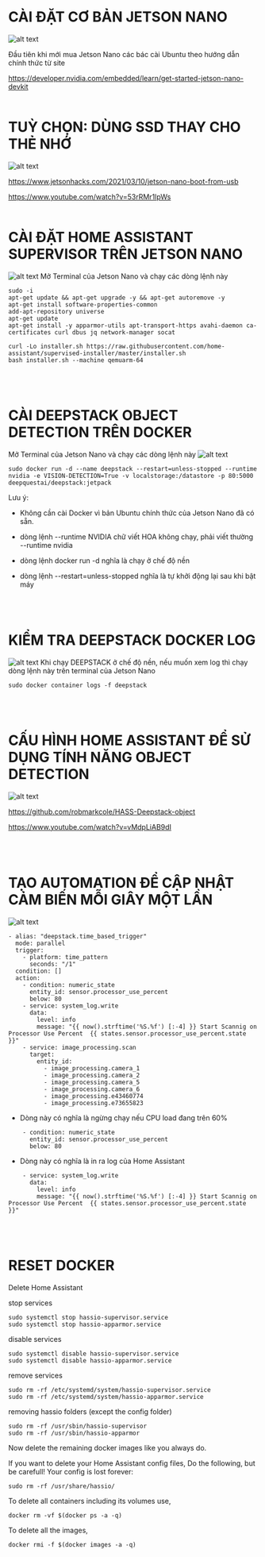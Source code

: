 # CÀI ĐẶT CƠ BẢN JETSON NANO
![alt text](https://developer.nvidia.com/sites/default/files/akamai/embedded/images/jetsonNano/gettingStarted/jetson-nano-dev-kit-top-r6-HR-B01.png)

Đầu tiên khi mới mua Jetson Nano các bác cài Ubuntu theo hướng dẫn chính thức từ site 

https://developer.nvidia.com/embedded/learn/get-started-jetson-nano-devkit
<br>
<br>

# TUỲ CHỌN: DÙNG SSD THAY CHO THẺ NHỚ
![alt text](https://img.youtube.com/vi/53rRMr1IpWs/0.jpg)

https://www.jetsonhacks.com/2021/03/10/jetson-nano-boot-from-usb

https://www.youtube.com/watch?v=53rRMr1IpWs
<br>
<br>

# CÀI ĐẶT HOME ASSISTANT SUPERVISOR TRÊN JETSON NANO
![alt text](https://i.ytimg.com/vi/8sHXKs_zvo0/maxresdefault.jpg)
Mở Terminal của Jetson Nano và chạy các dòng lệnh này
```
sudo -i
apt-get update && apt-get upgrade -y && apt-get autoremove -y
apt-get install software-properties-common
add-apt-repository universe
apt-get update
apt-get install -y apparmor-utils apt-transport-https avahi-daemon ca-certificates curl dbus jq network-manager socat

curl -Lo installer.sh https://raw.githubusercontent.com/home-assistant/supervised-installer/master/installer.sh
bash installer.sh --machine qemuarm-64
```
<br>
<br>

# CÀI DEEPSTACK OBJECT DETECTION TRÊN DOCKER

Mở Terminal của Jetson Nano và chạy các dòng lệnh này
![alt text](https://i.ytimg.com/vi/8sHXKs_zvo0/maxresdefault.jpg)
```
sudo docker run -d --name deepstack --restart=unless-stopped --runtime nvidia -e VISION-DETECTION=True -v localstorage:/datastore -p 80:5000 deepquestai/deepstack:jetpack

```
Lưu ý:
* Không cần cài Docker vì bản Ubuntu chính thức của Jetson Nano đã có sẵn.

* dòng lệnh --runtime NVIDIA chữ viết HOA không chạy, phải viết thường  --runtime nvidia

* dòng lệnh docker run -d nghĩa là chạy ở chế độ nền

* dòng lệnh --restart=unless-stopped nghĩa là tự khởi động lại sau khi bật máy
<br>
<br>


# KIỂM TRA DEEPSTACK DOCKER LOG
![alt text](https://i.ytimg.com/vi/8sHXKs_zvo0/maxresdefault.jpg)
Khi chạy DEEPSTACK ở chế độ nền, nếu muốn xem log thì chạy dòng lệnh này trên terminal của Jetson Nano 
```
sudo docker container logs -f deepstack
```
<br>
<br>

# CẤU HÌNH HOME ASSISTANT ĐỂ SỬ DỤNG TÍNH NĂNG OBJECT DETECTION
![alt text](https://img.youtube.com/vi/vMdpLiAB9dI/0.jpg)

https://github.com/robmarkcole/HASS-Deepstack-object

https://www.youtube.com/watch?v=vMdpLiAB9dI

<br>
<br>

# TẠO AUTOMATION ĐỂ CẬP NHẬT CẢM BIẾN MỖI GIÂY MỘT LẦN
![alt text](https://www.home-assistant.io/images/getting-started/automation-editor.png)
```
- alias: "deepstack.time_based_trigger"
  mode: parallel
  trigger:
    - platform: time_pattern
      seconds: "/1"
  condition: []
  action:
    - condition: numeric_state
      entity_id: sensor.processor_use_percent
      below: 80
    - service: system_log.write
      data:
        level: info
        message: "{{ now().strftime('%S.%f') [:-4] }} Start Scannig on Processor Use Percent  {{ states.sensor.processor_use_percent.state }}"
    - service: image_processing.scan
      target:
        entity_id:
          - image_processing.camera_1
          - image_processing.camera_2
          - image_processing.camera_5
          - image_processing.camera_6
          - image_processing.e43460774
          - image_processing.e73655823
```
* Dòng này có nghĩa là ngừng chạy nếu CPU load đang trên 60%
```
    - condition: numeric_state
      entity_id: sensor.processor_use_percent
      below: 80
```
* Dòng này có nghĩa là in ra log của Home Assistant
```
    - service: system_log.write
      data:
        level: info
        message: "{{ now().strftime('%S.%f') [:-4] }} Start Scannig on Processor Use Percent  {{ states.sensor.processor_use_percent.state }}"
```

<br>
<br>

# RESET DOCKER

Delete Home Assistant

stop services
```
sudo systemctl stop hassio-supervisor.service
sudo systemctl stop hassio-apparmor.service
```

disable services
```
sudo systemctl disable hassio-supervisor.service
sudo systemctl disable hassio-apparmor.service
```

remove services
```
sudo rm -rf /etc/systemd/system/hassio-supervisor.service
sudo rm -rf /etc/systemd/system/hassio-apparmor.service
```

removing hassio folders (except the config folder)
```
sudo rm -rf /usr/sbin/hassio-supervisor
sudo rm -rf /usr/sbin/hassio-apparmor
```

Now delete the remaining docker images like you always do.

If you want to delete your Home Assistant config files,
Do the following, but be carefull! Your config is lost forever:

```
sudo rm -rf /usr/share/hassio/
```

To delete all containers including its volumes use,
```
docker rm -vf $(docker ps -a -q)
```

To delete all the images,
```
docker rmi -f $(docker images -a -q)
```
